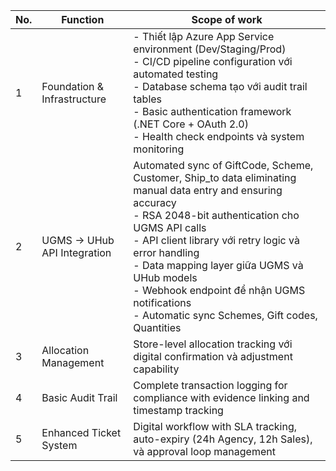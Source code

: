 | No. | Function | Scope of work |
| --- | --- | --- |
| 1 | Foundation & Infrastructure | - Thiết lập Azure App Service environment (Dev/Staging/Prod)<br>- CI/CD pipeline configuration với automated testing<br>- Database schema tạo với audit trail tables<br>- Basic authentication framework (.NET Core + OAuth 2.0)<br>- Health check endpoints và system monitoring |
| 2 | UGMS → UHub API Integration | Automated sync of GiftCode, Scheme, Customer, Ship_to data eliminating manual data entry and ensuring accuracy<br>- RSA 2048-bit authentication cho UGMS API calls<br>- API client library với retry logic và error handling<br>- Data mapping layer giữa UGMS và UHub models<br>- Webhook endpoint để nhận UGMS notifications<br>- Automatic sync Schemes, Gift codes, Quantities |
| 3 | Allocation Management | Store-level allocation tracking với digital confirmation và adjustment capability |
| 4 | Basic Audit Trail | Complete transaction logging for compliance with evidence linking and timestamp tracking |
| 5 | Enhanced Ticket System | Digital workflow with SLA tracking, auto-expiry (24h Agency, 12h Sales), và approval loop management |
